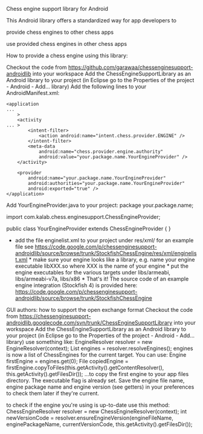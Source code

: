 Chess engine support library for Android

This Android library offers a standardized way for app developers to

provide chess engines to other chess apps

use provided chess engines in other chess apps

How to provide a chess engine using this library:

Checkout the code from https://github.com/garawaa/chessenginesupport-androidlib into your workspace
Add the ChessEngineSupportLibrary as an Android library to your project (in Eclipse go to the Properties of the project - Android - Add... library)
Add the following lines to your AndroidManifest.xml:
``` ...
<application
...
    >
    <activity
... >
        <intent-filter>
            <action android:name="intent.chess.provider.ENGINE" />
        </intent-filter>
        <meta-data
            android:name="chess.provider.engine.authority"
            android:value="your.package.name.YourEngineProvider" />
    </activity>

    <provider
        android:name="your.package.name.YourEngineProvider"
        android:authorities="your.package.name.YourEngineProvider"
        android:exported="true" />
</application>
 ```
Add YourEngineProvider.java to your project: package your.package.name;

import com.kalab.chess.enginesupport.ChessEngineProvider;

public class YourEngineProvider extends ChessEngineProvider { } 
* add the file enginelist.xml to your project under res/xml/ for an example file see https://code.google.com/p/chessenginesupport-androidlib/source/browse/trunk/StockfishChessEngine/res/xml/enginelist.xml * make sure your engine looks like a library, e.g. name your engine executable libXXX.so where XXX is the name of your engine * put the engine executables for the various targets under libs/armeabi, libs/armeabi-v7a, libs/x86 * That's it! 
The source code of an example engine integration (Stockfish 4) is provided here: https://code.google.com/p/chessenginesupport-androidlib/source/browse/trunk/StockfishChessEngine

GUI authors: how to support the open exchange format
Checkout the code from https://chessenginesupport-androidlib.googlecode.com/svn/trunk/ChessEngineSupportLibrary into your workspace
Add the ChessEngineSupportLibrary as an Android library to your project (in Eclipse go to the Properties of the project - Android - Add... library)
use something like: EngineResolver resolver = new EngineResolver(context); List<Engine> engines = resolver.resolveEngines();
engines is now a list of ChessEngines for the current target. You can use: Engine firstEngine = engines.get(0); File copiedEngine = firstEngine.copyToFiles(this.getActivity().getContentResolver(), this.getActivity().getFilesDir()); ...to copy the first engine to your app files directory. The executable flag is already set. Save the engine file name, engine package name and engine version (see getters) in your preferences to check them later if they're current.

to check if the engine you're using is up-to-date use this method: ChessEngineResolver resolver = new ChessEngineResolver(context); int newVersionCode = resolver.ensureEngineVersion(engineFileName, enginePackageName, currentVersionCode, this.getActivity().getFilesDir());
